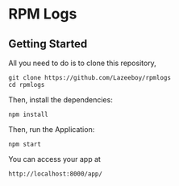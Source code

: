 # RPM Logs

## Getting Started

All you need to do is to clone this repository,


```
git clone https://github.com/Lazeeboy/rpmlogs
cd rpmlogs
```

Then, install the dependencies:

```
npm install
```

Then, run the Application:

```
npm start
```

You can access your app at 

```
http://localhost:8000/app/
```
